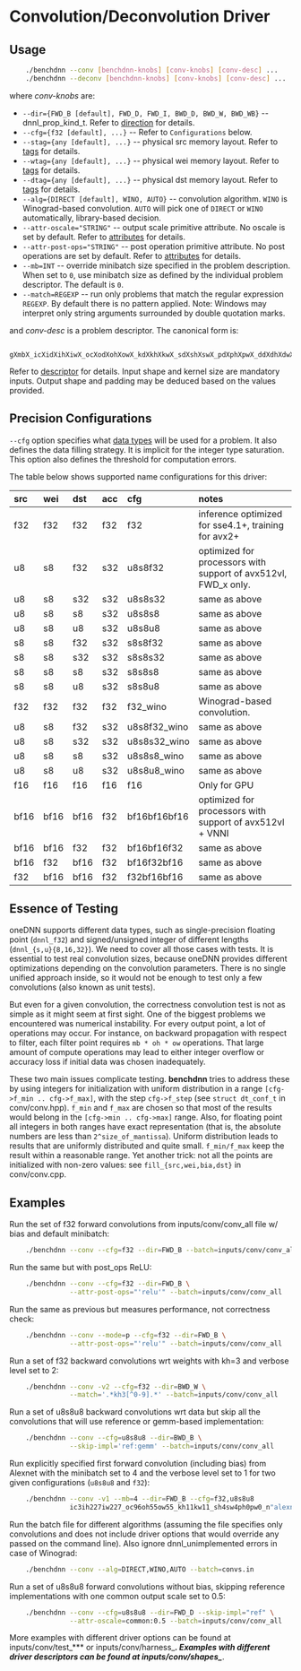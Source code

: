 # Convolution/Deconvolution Driver

## Usage
``` sh
    ./benchdnn --conv [benchdnn-knobs] [conv-knobs] [conv-desc] ...
    ./benchdnn --deconv [benchdnn-knobs] [conv-knobs] [conv-desc] ...
```

where *conv-knobs* are:

 - `--dir={FWD_B [default], FWD_D, FWD_I, BWD_D, BWD_W, BWD_WB}`
            -- dnnl_prop_kind_t. Refer to [direction](knobs_dir.md) for details.
 - `--cfg={f32 [default], ...}` -- Refer to ``Configurations`` below.
 - `--stag={any [default], ...}` -- physical src memory layout.
            Refer to [tags](knobs_tag.md) for details.
 - `--wtag={any [default], ...}` -- physical wei memory layout.
            Refer to [tags](knobs_tag.md) for details.
 - `--dtag={any [default], ...}` -- physical dst memory layout.
            Refer to [tags](knobs_tag.md) for details.
 - `--alg={DIRECT [default], WINO, AUTO}` -- convolution algorithm. `WINO` is
            Winograd-based convolution. `AUTO` will pick one of `DIRECT` or
            `WINO` automatically, library-based decision.
 - `--attr-oscale="STRING"` -- output scale primitive attribute. No oscale is
            set by default. Refer to [attributes](knobs_attr.md) for details.
 - `--attr-post-ops="STRING"` -- post operation primitive attribute. No post
            operations are set by default. Refer to [attributes](knobs_attr.md)
            for details.
 - `--mb=INT` -- override minibatch size specified in the problem description.
             When set to `0`, use minibatch size as defined by the individual
             problem descriptor. The default is `0`.
 - `--match=REGEXP` -- run only problems that match the regular expression
            `REGEXP`. By default there is no pattern applied. Note: Windows may
            interpret only string arguments surrounded by double quotation
            marks.

and *conv-desc* is a problem descriptor. The canonical form is:
```
    gXmbX_icXidXihXiwX_ocXodXohXowX_kdXkhXkwX_sdXshXswX_pdXphXpwX_ddXdhXdwX_nS
```
Refer to [descriptor](knobs_desc.md) for details. Input shape and kernel size
are mandatory inputs. Output shape and padding may be deduced based on the
values provided.

## Precision Configurations

`--cfg` option specifies what [data types](knobs_dt.md) will be used for a
problem. It also defines the data filling strategy. It is implicit for the
integer type saturation. This option also defines the threshold for computation
errors.

The table below shows supported name configurations for this driver:

| src  | wei  | dst  | acc  | cfg             | notes
|:---  |:---  |:---  |:---  |:---             |:---
| f32  | f32  | f32  | f32  | f32             | inference optimized for sse4.1+, training for avx2+
| u8   | s8   | f32  | s32  | u8s8f32         | optimized for processors with support of avx512vl, FWD_x only.
| u8   | s8   | s32  | s32  | u8s8s32         | same as above
| u8   | s8   | s8   | s32  | u8s8s8          | same as above
| u8   | s8   | u8   | s32  | u8s8u8          | same as above
| s8   | s8   | f32  | s32  | s8s8f32         | same as above
| s8   | s8   | s32  | s32  | s8s8s32         | same as above
| s8   | s8   | s8   | s32  | s8s8s8          | same as above
| s8   | s8   | u8   | s32  | s8s8u8          | same as above
| f32  | f32  | f32  | f32  | f32_wino        | Winograd-based convolution.
| u8   | s8   | f32  | s32  | u8s8f32_wino    | same as above
| u8   | s8   | s32  | s32  | u8s8s32_wino    | same as above
| u8   | s8   | s8   | s32  | u8s8s8_wino     | same as above
| u8   | s8   | u8   | s32  | u8s8u8_wino     | same as above
| f16  | f16  | f16  | f16  | f16             | Only for GPU
| bf16 | bf16 | bf16 | f32  | bf16bf16bf16    | optimized for processors with support of avx512vl + VNNI
| bf16 | bf16 | f32  | f32  | bf16bf16f32     | same as above
| bf16 | f32  | bf16 | f32  | bf16f32bf16     | same as above
| f32  | bf16 | bf16 | f32  | f32bf16bf16     | same as above

## Essence of Testing

oneDNN supports different data types, such as single-precision floating
point (`dnnl_f32`) and signed/unsigned integer of different lengths
(`dnnl_{s,u}{8,16,32}`). We need to cover all those cases with tests. It is
essential to test real convolution sizes, because oneDNN provides
different optimizations depending on the convolution parameters. There is no
single unified approach inside, so it would not be enough to test only a few
convolutions (also known as unit tests).

But even for a given convolution, the correctness convolution test is not as
simple as it might seem at first sight. One of the biggest problems we
encountered was numerical instability. For every output point, a lot of
operations may occur. For instance, on backward propagation with respect to
filter, each filter point requires `mb * oh * ow` operations. That large amount
of compute operations may lead to either integer overflow or accuracy loss if
initial data was chosen inadequately.

These two main issues complicate testing. **benchdnn** tries to address these
by using integers for initialization with uniform distribution in a range
`[cfg->f_min .. cfg->f_max]`, with the step `cfg->f_step` (see
`struct dt_conf_t` in conv/conv.hpp). `f_min` and `f_max` are chosen so that
most of the results would belong in the `[cfg->min .. cfg->max]` range. Also,
for floating point all integers in both ranges have exact representation (that
is, the absolute numbers are less than `2^size_of_mantissa`). Uniform
distribution leads to results that are uniformly distributed and quite small.
`f_min/f_max` keep the result within a reasonable range. Yet another trick: not
all the points are initialized with non-zero values: see
`fill_{src,wei,bia,dst}` in conv/conv.cpp.

## Examples

Run the set of f32 forward convolutions from inputs/conv/conv_all file w/ bias and
default minibatch:
``` sh
    ./benchdnn --conv --cfg=f32 --dir=FWD_B --batch=inputs/conv/conv_all
```

Run the same but with post_ops ReLU:
``` sh
    ./benchdnn --conv --cfg=f32 --dir=FWD_B \
               --attr-post-ops="'relu'" --batch=inputs/conv/conv_all
```

Run the same as previous but measures performance, not correctness check:
``` sh
    ./benchdnn --conv --mode=p --cfg=f32 --dir=FWD_B \
               --attr-post-ops="'relu'" --batch=inputs/conv/conv_all
```

Run a set of f32 backward convolutions wrt weights with kh=3 and
verbose level set to 2:
``` sh
    ./benchdnn --conv -v2 --cfg=f32 --dir=BWD_W \
               --match='.*kh3[^0-9].*' --batch=inputs/conv/conv_all
```

Run a set of u8s8u8 backward convolutions wrt data but skip all
the convolutions that will use reference or gemm-based implementation:
``` sh
    ./benchdnn --conv --cfg=u8s8u8 --dir=BWD_B \
               --skip-impl='ref:gemm' --batch=inputs/conv/conv_all
```

Run explicitly specified first forward convolution (including bias) from Alexnet
with the minibatch set to 4 and the verbose level set to 1 for two given
configurations (`u8s8u8` and `f32`):
``` sh
    ./benchdnn --conv -v1 --mb=4 --dir=FWD_B --cfg=f32,u8s8u8
               ic3ih227iw227_oc96oh55ow55_kh11kw11_sh4sw4ph0pw0_n"alexnet:conv1"
```

Run the batch file for different algorithms (assuming the file specifies only
convolutions and does not include driver options that would override any passed
on the command line). Also ignore dnnl_unimplemented errors in case of
Winograd:
``` sh
    ./benchdnn --conv --alg=DIRECT,WINO,AUTO --batch=convs.in
```

Run a set of u8s8u8 forward convolutions without bias, skipping
reference implementations with one common output scale set to 0.5:
``` sh
    ./benchdnn --conv --cfg=u8s8u8 --dir=FWD_D --skip-impl="ref" \
               --attr-oscale=common:0.5 --batch=inputs/conv/conv_all
```

More examples with different driver options can be found at
inputs/conv/test_*** or inputs/conv/harness_***. Examples with different
driver descriptors can be found at inputs/conv/shapes_***.

